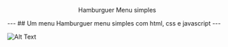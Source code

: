 <p align="center"> Hamburguer Menu simples <p/>
---
## Um menu Hamburguer menu simples com html, css e javascript
---

![Alt Text](https://media.giphy.com/media/6VCUXASwD0HfvLb4j9/giphy.gif) 
